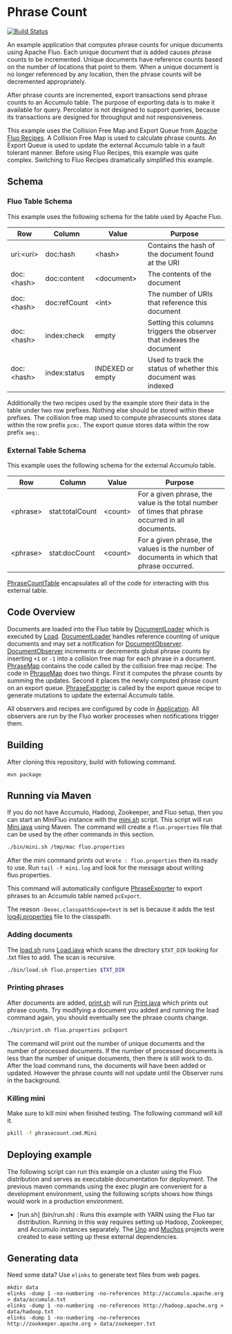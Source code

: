 <!--
Licensed to the Apache Software Foundation (ASF) under one or more
contributor license agreements.  See the NOTICE file distributed with
this work for additional information regarding copyright ownership.
The ASF licenses this file to You under the Apache License, Version 2.0
(the "License"); you may not use this file except in compliance with
the License.  You may obtain a copy of the License at

    http://www.apache.org/licenses/LICENSE-2.0

Unless required by applicable law or agreed to in writing, software
distributed under the License is distributed on an "AS IS" BASIS,
WITHOUT WARRANTIES OR CONDITIONS OF ANY KIND, either express or implied.
See the License for the specific language governing permissions and
limitations under the License.
-->

# Phrase Count

[![Build Status](https://travis-ci.org/astralway/phrasecount.svg?branch=master)](https://travis-ci.org/astralway/phrasecount)

An example application that computes phrase counts for unique documents using Apache Fluo. Each
unique document that is added causes phrase counts to be incremented. Unique documents have
reference counts based on the number of locations that point to them. When a unique document is no
longer referenced by any location, then the phrase counts will be decremented appropriately.

After phrase counts are incremented, export transactions send phrase counts to an Accumulo table.
The purpose of exporting data is to make it available for query. Percolator is not designed to
support queries, because its transactions are designed for throughput and not responsiveness.

This example uses the Collision Free Map and Export Queue from [Apache Fluo Recipes][11]. A
Collision Free Map is used to calculate phrase counts. An Export Queue is used to update the
external Accumulo table in a fault tolerant manner. Before using Fluo Recipes, this example was
quite complex. Switching to Fluo Recipes dramatically simplified this example.

## Schema

### Fluo Table Schema

This example uses the following schema for the table used by Apache Fluo.
  
Row          | Column        | Value             | Purpose
-------------|---------------|-------------------|---------------------------------------------------------------------
uri:\<uri\>  | doc:hash      | \<hash\>          | Contains the hash of the document found at the URI
doc:\<hash\> | doc:content   | \<document\>      | The contents of the document
doc:\<hash\> | doc:refCount  | \<int\>           | The number of URIs that reference this document 
doc:\<hash\> | index:check   | empty             | Setting this columns triggers the observer that indexes the document 
doc:\<hash\> | index:status  | INDEXED or empty  | Used to track the status of whether this document was indexed 

Additionally the two recipes used by the example store their data in the table
under two row prefixes.  Nothing else should be stored within these prefixes.
The collision free map used to compute phrasecounts stores data within the row
prefix `pcm:`.  The export queue stores data within the row prefix `aeq:`.

### External Table Schema

This example uses the following schema for the external Accumulo table.

Row        | Column          | Value      | Purpose
-----------|-----------------|------------|---------------------------------------------------------------------
\<phrase\> | stat:totalCount | \<count\>  | For a given phrase, the value is the total number of times that phrase occurred in all documents.
\<phrase\> | stat:docCount   | \<count\>  | For a given phrase, the values is the number of documents in which that phrase occurred.

[PhraseCountTable][14] encapsulates all of the code for interacting with this
external table.

## Code Overview

Documents are loaded into the Fluo table by [DocumentLoader][1] which is
executed by [Load][2].  [DocumentLoader][1] handles reference counting of
unique documents and may set a notification for [DocumentObserver][3].
[DocumentObserver][3] increments or decrements global phrase counts by
inserting `+1` or `-1` into a collision free map for each phrase in a document.
[PhraseMap][4] contains the code called by the collision free map recipe.  The
code in [PhraseMap][4] does two things.  First it computes the phrase counts by
summing the updates.  Second it places the newly computed phrase count on an
export queue.  [PhraseExporter][5] is called by the export queue recipe to
generate mutations to update the external Accumulo table.
    
All observers and recipes are configured by code in [Application][10].  All
observers are run by the Fluo worker processes when notifications trigger them.

## Building

After cloning this repository, build with following command. 
 
```
mvn package 
```

## Running via Maven

If you do not have Accumulo, Hadoop, Zookeeper, and Fluo setup, then you can
start an MiniFluo instance with the [mini.sh](bin/mini.sh) script.  This script
will run [Mini.java][12] using Maven.  The command will create a
`fluo.properties` file that can be used by the other commands in this section.

```bash
./bin/mini.sh /tmp/mac fluo.properties
```

After the mini command prints out `Wrote : fluo.properties` then its ready to
use.  Run `tail -f mini.log` and look for the message about writing
fluo.properties.

This command will automatically configure [PhraseExporter][5] to export phrases
to an Accumulo table named `pcExport`.

The reason `-Dexec.classpathScope=test` is set is because it adds the test
[log4j.properties][7] file to the classpath.

### Adding documents

The [load.sh](bin/load.sh) runs [Load.java][2] which scans the directory
`$TXT_DIR` looking for .txt files to add.  The scan is recursive.  

```bash
./bin/load.sh fluo.properties $TXT_DIR
```

### Printing phrases

After documents are added, [print.sh](bin/print.sh) will run [Print.java][13]
which prints out phrase counts.  Try modifying a document you added and running
the load command again, you should eventually see the phrase counts change.

```bash
./bin/print.sh fluo.properties pcExport
```

The command will print out the number of unique documents and the number
of processed documents.  If the number of processed documents is less than the
number of unique documents, then there is still work to do.  After the load
command runs, the documents will have been added or updated.  However the
phrase counts will not update until the Observer runs in the background. 

### Killing mini

Make sure to kill mini when finished testing.  The following command will kill it.

```bash
pkill -f phrasecount.cmd.Mini
```

## Deploying example

The following script can run this example on a cluster using the Fluo
distribution and serves as executable documentation for deployment.  The
previous maven commands using the exec plugin are convenient for a development
environment, using the following scripts shows how things would work in a
production environment.

  * [run.sh] (bin/run.sh) : Runs this example with YARN using the Fluo tar
    distribution.  Running in this way requires setting up Hadoop, Zookeeper,
    and Accumulo instances separately.  The [Uno][8] and [Muchos][9]
    projects were created to ease setting up these external dependencies.

## Generating data

Need some data? Use `elinks` to generate text files from web pages.

```
mkdir data
elinks -dump 1 -no-numbering -no-references http://accumulo.apache.org > data/accumulo.txt
elinks -dump 1 -no-numbering -no-references http://hadoop.apache.org > data/hadoop.txt
elinks -dump 1 -no-numbering -no-references http://zookeeper.apache.org > data/zookeeper.txt
```

[1]: src/main/java/phrasecount/DocumentLoader.java
[2]: src/main/java/phrasecount/cmd/Load.java
[3]: src/main/java/phrasecount/DocumentObserver.java
[4]: src/main/java/phrasecount/PhraseMap.java
[5]: src/main/java/phrasecount/PhraseExporter.java
[7]: src/test/resources/log4j.properties
[8]: https://github.com/astralway/uno
[9]: https://github.com/astralway/muchos
[10]: src/main/java/phrasecount/Application.java
[11]: https://github.com/apache/fluo-recipes
[12]: src/main/java/phrasecount/cmd/Mini.java
[13]: src/main/java/phrasecount/cmd/Print.java
[14]: src/main/java/phrasecount/query/PhraseCountTable.java
